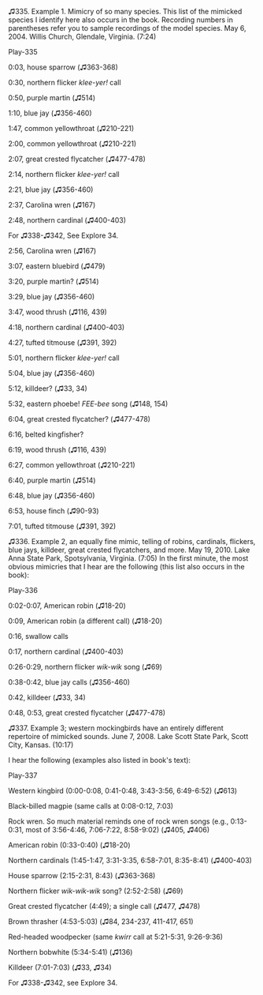 ♫335. Example 1. Mimicry of so many species. This list of the mimicked
species I identify here also occurs in the book. Recording numbers in
parentheses refer you to sample recordings of the model species. May 6,
2004. Willis Church, Glendale, Virginia. (7:24)

Play-335

0:03, house sparrow (♫363-368)

0:30, northern flicker *klee-yer!* call

0:50, purple martin (♫514)

1:10, blue jay (♫356-460)

1:47, common yellowthroat (♫210-221)

2:00, common yellowthroat (♫210-221)

2:07, great crested flycatcher (♫477-478)

2:14, northern flicker *klee-yer!* call

2:21, blue jay (♫356-460)

2:37, Carolina wren (♫167)

2:48, northern cardinal (♫400-403)

For ♫338-♫342, See Explore 34.

2:56, Carolina wren (♫167)

3:07, eastern bluebird (♫479)

3:20, purple martin? (♫514)

3:29, blue jay (♫356-460)

3:47, wood thrush (♫116, 439)

4:18, northern cardinal (♫400-403)

4:27, tufted titmouse (♫391, 392)

5:01, northern flicker *klee-yer!* call

5:04, blue jay (♫356-460)

5:12, killdeer? (♫33, 34)

5:32, eastern phoebe! *FEE-bee* song (♫148, 154)

6:04, great crested flycatcher? (♫477-478)

6:16, belted kingfisher?

6:19, wood thrush (♫116, 439)

6:27, common yellowthroat (♫210-221)

6:40, purple martin (♫514)

6:48, blue jay (♫356-460)

6:53, house finch (♫90-93)

7:01, tufted titmouse (♫391, 392)

♫336. Example 2, an equally fine mimic, telling of robins, cardinals,
flickers, blue jays, killdeer, great crested flycatchers, and more. May
19, 2010. Lake Anna State Park, Spotsylvania, Virginia. (7:05) In the
first minute, the most obvious mimicries that I hear are the following
(this list also occurs in the book):

Play-336

0:02-0:07, American robin (♫18-20)

0:09, American robin (a different call) (♫18-20)

0:16, swallow calls

0:17, northern cardinal (♫400-403)

0:26-0:29, northern flicker *wik-wik* song (♫69)

0:38-0:42, blue jay calls (♫356-460)

0:42, killdeer (♫33, 34)

0:48, 0:53, great crested flycatcher (♫477-478)

♫337. Example 3; western mockingbirds have an entirely different
repertoire of mimicked sounds. June 7, 2008. Lake Scott State Park,
Scott City, Kansas. (10:17)

I hear the following (examples also listed in book's text):

Play-337

Western kingbird (0:00-0:08, 0:41-0:48, 3:43-3:56, 6:49-6:52) (♫613)

Black-billed magpie (same calls at 0:08-0:12, 7:03)

Rock wren. So much material reminds one of rock wren songs (e.g.,
0:13-0:31, most of 3:56-4:46, 7:06-7:22, 8:58-9:02) (♫405, ♫406)

American robin (0:33-0:40) (♫18-20)

Northern cardinals (1:45-1:47, 3:31-3:35, 6:58-7:01, 8:35-8:41)
(♫400-403)

House sparrow (2:15-2:31, 8:43) (♫363-368)

Northern flicker *wik-wik-wik* song? (2:52-2:58) (♫69)

Great crested flycatcher (4:49); a single call (♫477, ♫478)

Brown thrasher (4:53-5:03) (♫84, 234-237, 411-417, 651)

Red-headed woodpecker (same *kwirr* call at 5:21-5:31, 9:26-9:36)

Northern bobwhite (5:34-5:41) (♫136)

Killdeer (7:01-7:03) (♫33, ♫34)



For ♫338-♫342, see Explore 34.


